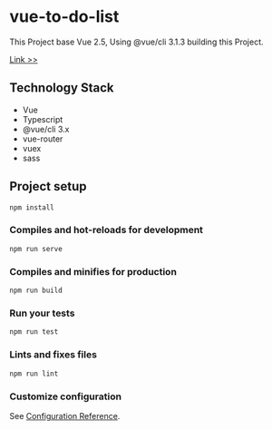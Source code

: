 # vue-to-do-list

This Project base Vue 2.5, Using @vue/cli 3.1.3 building this Project.

[Link >>](https://zongzi531.com/vue-to-do-list)

## Technology Stack

* Vue
* Typescript
* @vue/cli 3.x
* vue-router
* vuex
* sass

## Project setup
```
npm install
```

### Compiles and hot-reloads for development
```
npm run serve
```

### Compiles and minifies for production
```
npm run build
```

### Run your tests
```
npm run test
```

### Lints and fixes files
```
npm run lint
```

### Customize configuration
See [Configuration Reference](https://cli.vuejs.org/config/).
